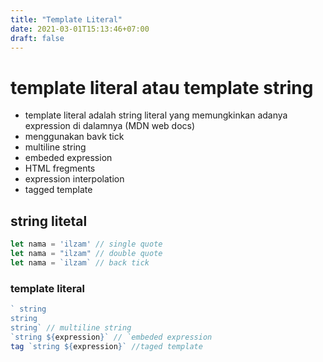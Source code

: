 ```yaml
---
title: "Template Literal"
date: 2021-03-01T15:13:46+07:00
draft: false
---
```


# template literal atau template string
- template literal adalah string literal yang memungkinkan adanya expression di dalamnya (MDN web docs)
- menggunakan bavk tick
- multiline string
- embeded expression
- HTML fregments
- expression interpolation
- tagged template

## string litetal
```javascript
let nama = 'ilzam' // single quote 
let nama = "ilzam" // double quote
let nama = `ilzam` // back tick
```

### template literal
```javascript
` string
string 
string` // multiline string
`string ${expression}` // `embeded expression
tag `string ${expression}` //taged template
